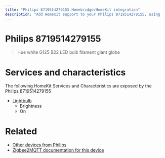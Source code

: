 ```yaml
---
title: "Philips 8719514279155 Homebridge/HomeKit integration"
description: "Add HomeKit support to your Philips 8719514279155, using Homebridge, Zigbee2MQTT and homebridge-z2m."
---
```

<!---
This file has been GENERATED using src/docgen/docgen.ts
DO NOT EDIT THIS FILE MANUALLY!
-->
# Philips 8719514279155
> Hue white G125 B22 LED bulb filament giant globe


# Services and characteristics
The following HomeKit Services and Characteristics are exposed by
the Philips 8719514279155

* [Lightbulb](../../light.md)
  * Brightness
  * On


# Related
* [Other devices from Philips](../index.md#philips)
* [Zigbee2MQTT documentation for this device](https://www.zigbee2mqtt.io/devices/8719514279155.html)